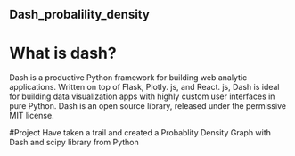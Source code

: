 ## Dash_probalility_density

# What is dash?
Dash is a productive Python framework for building web analytic applications. 
Written on top of Flask, Plotly. js, and React. js, Dash is ideal for building data visualization apps with highly custom user interfaces in pure Python.
Dash is an open source library, released under the permissive MIT license.

#Project
Have taken a trail and created a Probablity Density Graph with Dash and scipy library from Python
